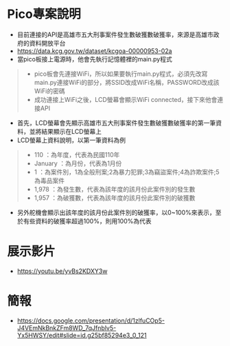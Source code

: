 # Pico專案說明
* 目前連接的API是高雄市五大刑事案件發生數破獲數破獲率，來源是高雄市政府的資料開放平台
* https://data.kcg.gov.tw/dataset/kcgoa-00000953-02a
* 當pico板接上電源時，他會先執行記憶體裡的main.py程式
>* pico板會先連接WiFi，所以如果要執行main.py程式，必須先改寫main.py連接WiFi的部分，將SSID改成WiFi名稱，PASSWORD改成該WiFi的密碼
>* 成功連接上WiFi之後，LCD螢幕會顯示WiFi connected，接下來他會連接API
* 首先，LCD螢幕會先顯示高雄市五大刑事案件發生數破獲數破獲率的第一筆資料，並將結果顯示在LCD螢幕上
* LCD螢幕上資料說明，以第一筆資料為例
>* 110 ：為年度，代表為民國110年
>* January ：為月份，代表為1月份
>* 1 ：為案件別，1為全般刑案;2為暴力犯罪;3為竊盜案件;4為詐欺案件;5為毒品案件
>* 1,978 ：為發生數，代表為該年度的該月份此案件別的發生數
>* 1,957 ：為破獲數，代表為該年度的該月份此案件別的破獲數
* 另外舵機會顯示出該年度的該月份此案件別的破獲率，以0~100%來表示，至於有些資料的破獲率超過100%，則用100%為代表
# 展示影片
* https://youtu.be/yvBs2KDXY3w
# 簡報
* https://docs.google.com/presentation/d/1zlfuCOp5-J4VEmNkBnkZFm8WD_7qJfnblv5-Yx5HWSY/edit#slide=id.g25bf85294e3_0_121
